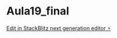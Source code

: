 # Aula19_final

[Edit in StackBlitz next generation editor ⚡️](https://stackblitz.com/~/github.com/Onjospiat/Aula19_final)